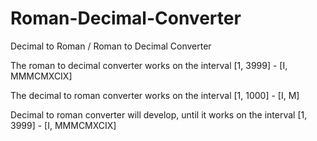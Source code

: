 # Roman-Decimal-Converter
Decimal to Roman / Roman to Decimal Converter

The roman to decimal converter works on the interval [1, 3999] - [I, MMMCMXCIX] 

The decimal to roman converter works on the interval [1, 1000] - [I, M]  

Decimal to roman converter will develop, until it works on the interval [1, 3999] - [I, MMMCMXCIX]

